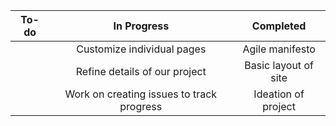 | To-do | In Progress | Completed |
| :---: | :---------: | :-------: |
|       | Customize individual pages | Agile manifesto |
|       | Refine details of our project | Basic layout of site |
|       | Work on creating issues to track progress | Ideation of project |